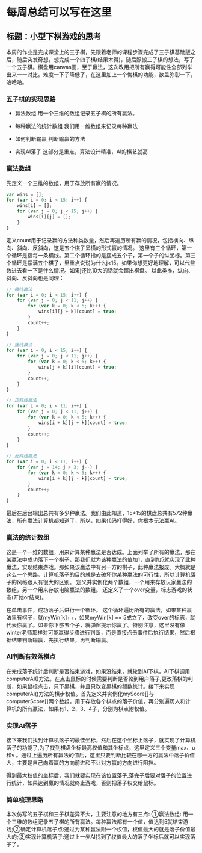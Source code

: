# 每周总结可以写在这里

## 标题：小型下棋游戏的思考

本周的作业是完成课堂上的三子棋，先跟着老师的课程步骤完成了三子棋基础版之后，随后突发奇想，想完成一个四子棋(结果木得)，随后照搬三子棋的想法，写了一个五子棋。棋盘用canvas画，至于赢法，这次改用把所有赢得可能性全部列举出来一一对比。难度一下子降低了，在这里加上一个悔棋的功能，欲盖弥彰一下，哈哈哈。

### 五子棋的实现思路
- 赢法数组
用一个三维的数组记录五子棋的所有赢法。

- 每种赢法的统计数组
我们用一维数组来记录每种赢法

- 如何判断输赢
判断输赢的方法

- 实现AI落子
这部分是重点，算法设计精准，AI的棋艺就高

### 赢法数组
先定义一个三维的数组，用于存放所有赢的情况。
```javascript
var wins = [];
for (var i = 0; i < 15; i++) {
    wins[i] = [];
    for (var j = 0; j < 15; j++) {
        wins[i][j] = [];
    }
}
```
定义count用于记录赢的方法种类数量，然后再遍历所有赢的情况，包括横向、纵向、斜向、反斜向，这是五个棋子呈横的形式赢的情况。
这里有三个循环，第一个循环是指每一条横线。第二个循环指的是摆成五个子，第一个子的纵坐标。第三个循环是摆满五个棋子，里重点说说为什么j<15。如果你想更好地理解，可以代些数进去看一下是什么情况。如果j还比10大的话就会超出棋盘。
以此类推，纵向、斜向、反斜向也是同理：
```javascript
// 横线赢法
for (var i = 0; i < 15; i++) {
    for (var j = 0; j < 11; j++) {
        for (var k = 0; k < 5; k++) {
            wins[i][j + k][count] = true;
        }
        count++;
    }
}

// 竖线赢法
for (var i = 0; i < 15; i++) {
    for (var j = 0; j < 11; j++) {
        for (var k = 0; k < 5; k++) {
            wins[j + k][i][count] = true;
        }
        count++;
    }
}

// 正斜线赢法
for (var i = 0; i < 11; i++) {
    for (var j = 0; j < 11; j++) {
        for (var k = 0; k < 5; k++) {
            wins[i + k][j + k][count] = true;
        }
        count++;
    }
}

// 反斜线赢法
for (var i = 0; i < 11; i++) {
    for (var j = 14; j > 3; j--) {
        for (var k = 0; k < 5; k++) {
            wins[i + k][j - k][count] = true;
        }
        count++;
    }
}
```
最后在后台输出总共有多少种赢法。我们由此知道，15*15的棋盘总共有572种赢法，所有赢法计算机都知道了，所以，如果代码打得好，你根本无法赢AI。

### 赢法的统计数组
这是一个一维的数组，用来计算某种赢法是否达成。上面列举了所有的赢法，那在某赢法中成功落下一个棋子，那我们就为该种赢法的值加1，直到加5就实现了此种赢法，实现结束游戏。那如果该赢法中有另一方的棋子，此种赢法报废。大概就是这么一个思路。计算机落子的目的就是去破坏你某种赢法的可行性，所以计算机落子的风格跟人有很大的区别。
定义并实例化两个数组，一个用来存放玩家赢法的数组，另一个用来存放电脑赢法的数组。
还定义了一个over变量，标志游戏的状态(开始or结束)。

在单击事件，成功落子后进行一个循环。
这个循环遍历所有的赢法，如果某种赢法里有棋子，就myWin[k]++，如果myWin[k] == 5成立了，改变over的标志，就代表你赢了。如果你下够五个子，就弹窗提示你赢了。特别注意，这里没有像winter老师那样对可能赢得步骤进行判断，而是直接点击事件后执行结果，然后根据结果判断输赢，先执行结果，再判断输赢。

### AI判断有效落棋点
在完成落子统计后判断是否结束游戏，如果没结束，就轮到AI下棋，AI下棋调用computerAI()方法。在点击鼠标的时候需要判断是否轮到用户落子,更改落棋的判断，如果鼠标点击，只下黑棋，并且只改变黑棋的频数统计。接下来实现computerAi()方法的棋步权值。首先定义并实例化myScore[]与computerScore[]两个数组，用于存放各个棋点的落子价值，再分别遍历人和计算机的所有赢法，如果有1、2、3、4子，分别为棋点附权值。

### 实现AI落子
接下来我们找到计算机落子的最佳坐标，然后在这个坐标上落子，就实现了计算机落子的功能了,为了找到棋盘坐标最高权值和其坐标点，这里定义三个变量max、u和v 。通过上遍历所有赢法的值后，这里只要判断比较在哪一方的赢法中落子价值大，主要是自己向着赢的方向前进和不让对方赢的方向进行阻挡。

得到最大权值的坐标后，我们就要实现在该位置落子,落完子后要对落子的位置进行统计，如果达到赢的情况就终止游戏，否则把落子权交给鼠标。

### 简单梳理思路

本次仿写的五子棋和三子棋差异不大，主要注意的地方有三点:
①赢法数组: 用一个三维的数组记录五子棋的所有赢法。每种赢法都有一个值，值达到5就结束游戏;②确定计算机落子点:通过为某种赢法附一个权值，权值最大的就是落子价值最大的;③实现计算机落子:通过上一步AI找到了权值最大的落子坐标后就可以实现落子了。
